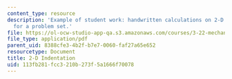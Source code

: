 ```yaml
---
content_type: resource
description: 'Example of student work: handwritten calculations on 2-D indentation
  for a problem set.'
file: https://ol-ocw-studio-app-qa.s3.amazonaws.com/courses/3-22-mechanical-behavior-of-materials-spring-2008/113fb281fcc3210b273f5a1666f70078_3c.pdf
file_type: application/pdf
parent_uid: 8388cfe3-4b2f-b7e7-0060-faf27a65e652
resourcetype: Document
title: 2-D Indentation
uid: 113fb281-fcc3-210b-273f-5a1666f70078
---
```

